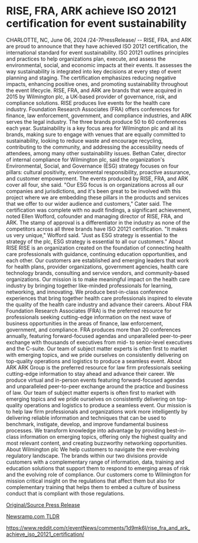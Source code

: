 # RISE, FRA, ARK achieve ISO 20121 certification for event sustainability

CHARLOTTE, NC, June 06, 2024 /24-7PressRelease/ -- RISE, FRA, and ARK are proud to announce that they have achieved ISO 20121 certification, the international standard for event sustainability.  ISO 20121 outlines principles and practices to help organizations plan, execute, and assess the environmental, social, and economic impacts at their events. It assesses the way sustainability is integrated into key decisions at every step of event planning and staging. The certification emphasizes reducing negative impacts, enhancing positive ones, and promoting sustainability throughout the event lifecycle.   RISE, FRA, and ARK are brands that were acquired in 2015 by Wilmington plc, a UK-based provider of governance, risk, and compliance solutions. RISE produces live events for the health care industry. Foundation Research Associates (FRA) offers conferences for finance, law enforcement, government, and compliance industries, and ARK serves the legal industry. The three brands produce 50 to 60 conferences each year.   Sustainability is a key focus area for Wilmington plc and all its brands, making sure to engage with venues that are equally committed to sustainability, looking to reduce waste and encourage recycling, contributing to the community, and addressing the accessibility needs of attendees, among many other sustainability issues.  Bethan Cater, director of internal compliance for Wilmington plc, said the organization's Environmental, Social, and Governance (ESG) strategy focuses on four pillars: cultural positivity, environmental responsibility, proactive assurance, and customer empowerment. The events produced by RISE, FRA, and ARK cover all four, she said. "Our ESG focus is on organizations across all our companies and jurisdictions, and it's been great to be involved with this project where we are embedding these pillars in the products and services that we offer to our wider audience and customers," Cater said.   The certification was complete with no audit findings, a significant achievement, noted Ellen Wofford, cofounder and managing director of RISE, FRA, and ARK. The stamp of approval is a differentiator in the industry as none of the competitors across all three brands have ISO 20121 certification.   "It makes us very unique," Wofford said. "Just as ESG strategy is essential to the strategy of the plc, ESG strategy is essential to all our customers."  About RISE  RISE is an organization created on the foundation of connecting health care professionals with guidance, continuing education opportunities, and each other. Our customers are established and emerging leaders that work for health plans, provider organizations, government agencies, health care technology brands, consulting and service vendors, and community-based organizations. Our mission is to make meaningful impact on the health care industry by bringing together like-minded professionals for learning, networking, and innovating. We produce best-in-class conference experiences that bring together health care professionals inspired to elevate the quality of the health care industry and advance their careers.  About FRA  Foundation Research Associates (FRA) is the preferred resource for professionals seeking cutting-edge information on the next wave of business opportunities in the areas of finance, law enforcement, government, and compliance. FRA produces more than 20 conferences annually, featuring forward-focused agendas and unparalleled peer-to-peer exchange with thousands of executives from mid- to senior-level executives and the C-suite. Our team of subject matter experts is often first to market with emerging topics, and we pride ourselves on consistently delivering on top-quality operations and logistics to produce a seamless event.  About ARK ARK Group is the preferred resource for law firm professionals seeking cutting-edge information to stay ahead and advance their career. We produce virtual and in-person events featuring forward-focused agendas and unparalleled peer-to-peer exchange around the practice and business of law. Our team of subject matter experts is often first to market with emerging topics and we pride ourselves on consistently delivering on top-quality operations and logistics to produce a seamless event. Our mission is to help law firm professionals and organizations work more intelligently by delivering reliable information and techniques that can be used to benchmark, instigate, develop, and improve fundamental business processes. We transform knowledge into advantage by providing best-in-class information on emerging topics, offering only the highest quality and most relevant content, and creating buzzworthy networking opportunities.  About Wilmington plc We help customers to navigate the ever-evolving regulatory landscape. The brands within our two divisions provide customers with a complementary range of information, data, training and education solutions that support them to respond to emerging areas of risk and the evolving role of compliance. Our customers come to Wilmington for mission critical insight on the regulations that affect them but also for complementary training that helps them to embed a culture of business conduct that is compliant with those regulations. 

[Original/Source Press Release](https://www.24-7pressrelease.com/press-release/511486/rise-fra-ark-achieve-iso-20121-certification-for-event-sustainability)
                    

[Newsramp.com TLDR](None) 

https://www.reddit.com/r/eventNews/comments/1d9mk6l/rise_fra_and_ark_achieve_iso_20121_certification/